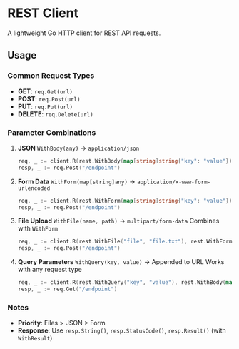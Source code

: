 # REST Client

A lightweight Go HTTP client for REST API requests.

## Usage

### Common Request Types

- **GET**: `req.Get(url)`
- **POST**: `req.Post(url)`
- **PUT**: `req.Put(url)`
- **DELETE**: `req.Delete(url)`

### Parameter Combinations

1. **JSON**
   `WithBody(any)` → `application/json`

   ```go
   req, _ := client.R(rest.WithBody(map[string]string{"key": "value"}))
   resp, _ := req.Post("/endpoint")
   ```

2. **Form Data**
   `WithForm(map[string]any)` → `application/x-www-form-urlencoded`

   ```go
   req, _ := client.R(rest.WithForm(map[string]string{"key": "value"}))
   resp, _ := req.Post("/endpoint")
   ```

3. **File Upload**
   `WithFile(name, path)` → `multipart/form-data`
   Combines with `WithForm`

   ```go
   req, _ := client.R(rest.WithFile("file", "file.txt"), rest.WithForm(map[string]string{"key": "value"}))
   resp, _ := req.Post("/endpoint")
   ```

4. **Query Parameters**
   `WithQuery(key, value)` → Appended to URL
   Works with any request type

   ```go
   req, _ := client.R(rest.WithQuery("key", "value"), rest.WithBody(map[string]string{"data": "test"}))
   resp, _ := req.Get("/endpoint")
   ```

### Notes

- **Priority**: Files > JSON > Form
- **Response**: Use `resp.String()`, `resp.StatusCode()`, `resp.Result()` (with `WithResult`)
